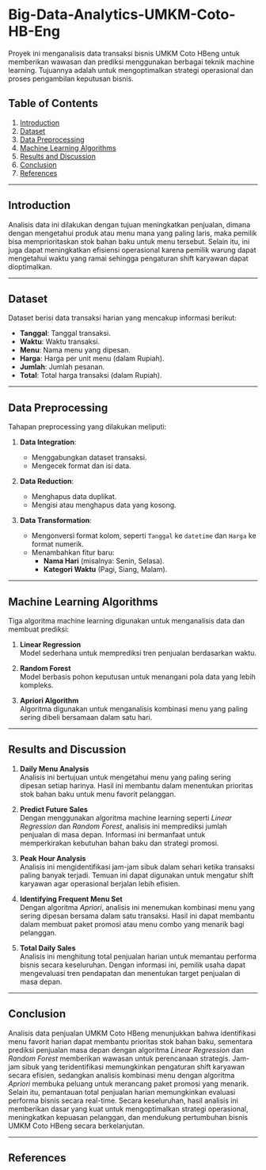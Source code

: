# Big-Data-Analytics-UMKM-Coto-HB-Eng
Proyek ini menganalisis data transaksi bisnis UMKM Coto HBeng untuk memberikan wawasan dan prediksi menggunakan berbagai teknik machine learning. Tujuannya adalah untuk mengoptimalkan strategi operasional dan proses pengambilan keputusan bisnis.

## Table of Contents
1. [Introduction](#introduction)
2. [Dataset](#dataset)
3. [Data Preprocessing](#data-preprocessing)
4. [Machine Learning Algorithms](#machine-learning-algorithms)
5. [Results and Discussion](#results-and-discussion)
6. [Conclusion](#conclusion)
7. [References](#references)
---

## Introduction

Analisis data ini dilakukan dengan tujuan meningkatkan penjualan, dimana dengan mengetahui produk atau menu mana yang paling laris, maka pemilik bisa memprioritaskan stok bahan baku untuk menu tersebut. Selain itu, ini juga dapat meningkatkan efisiensi operasional karena pemilik warung dapat mengetahui waktu yang ramai sehingga pengaturan shift karyawan dapat dioptimalkan.

---

## Dataset

Dataset berisi data transaksi harian yang mencakup informasi berikut:
- **Tanggal**: Tanggal transaksi.
- **Waktu**: Waktu transaksi.
- **Menu**: Nama menu yang dipesan.
- **Harga**: Harga per unit menu (dalam Rupiah).
- **Jumlah**: Jumlah pesanan.
- **Total**: Total harga transaksi (dalam Rupiah).

---

## Data Preprocessing

Tahapan preprocessing yang dilakukan meliputi:

1. **Data Integration**:
   - Menggabungkan dataset transaksi.
   - Mengecek format dan isi data.

2. **Data Reduction**:
   - Menghapus data duplikat.
   - Mengisi atau menghapus data yang kosong.

3. **Data Transformation**:
   - Mengonversi format kolom, seperti `Tanggal` ke `datetime` dan `Harga` ke format numerik.
   - Menambahkan fitur baru:
     - **Nama Hari** (misalnya: Senin, Selasa).
     - **Kategori Waktu** (Pagi, Siang, Malam).

---

## Machine Learning Algorithms

Tiga algoritma machine learning digunakan untuk menganalisis data dan membuat prediksi:

1. **Linear Regression**  
   Model sederhana untuk memprediksi tren penjualan berdasarkan waktu.

2. **Random Forest**  
   Model berbasis pohon keputusan untuk menangani pola data yang lebih kompleks.

3. **Apriori Algorithm**  
   Algoritma digunakan untuk menganalisis kombinasi menu yang paling sering dibeli bersamaan dalam satu hari.

---

## Results and Discussion

1. **Daily Menu Analysis**  
   Analisis ini bertujuan untuk mengetahui menu yang paling sering dipesan setiap harinya. Hasil ini membantu dalam menentukan prioritas stok bahan baku untuk menu favorit pelanggan.

2. **Predict Future Sales**  
   Dengan menggunakan algoritma machine learning seperti *Linear Regression* dan *Random Forest*, analisis ini memprediksi jumlah penjualan di masa depan. Informasi ini bermanfaat untuk memperkirakan kebutuhan bahan baku dan strategi promosi.

3. **Peak Hour Analysis**  
   Analisis ini mengidentifikasi jam-jam sibuk dalam sehari ketika transaksi paling banyak terjadi. Temuan ini dapat digunakan untuk mengatur shift karyawan agar operasional berjalan lebih efisien.

4. **Identifying Frequent Menu Set**  
   Dengan algoritma *Apriori*, analisis ini menemukan kombinasi menu yang sering dipesan bersama dalam satu transaksi. Hasil ini dapat membantu dalam membuat paket promosi atau menu combo yang menarik bagi pelanggan.

5. **Total Daily Sales**  
   Analisis ini menghitung total penjualan harian untuk memantau performa bisnis secara keseluruhan. Dengan informasi ini, pemilik usaha dapat mengevaluasi tren pendapatan dan menentukan target penjualan di masa depan.

---

## Conclusion

Analisis data penjualan UMKM Coto HBeng menunjukkan bahwa identifikasi menu favorit harian dapat membantu prioritas stok bahan baku, sementara prediksi penjualan masa depan dengan algoritma *Linear Regression* dan *Random Forest* memberikan wawasan untuk perencanaan strategis. Jam-jam sibuk yang teridentifikasi memungkinkan pengaturan shift karyawan secara efisien, sedangkan analisis kombinasi menu dengan algoritma *Apriori* membuka peluang untuk merancang paket promosi yang menarik. Selain itu, pemantauan total penjualan harian memungkinkan evaluasi performa bisnis secara real-time. Secara keseluruhan, hasil analisis ini memberikan dasar yang kuat untuk mengoptimalkan strategi operasional, meningkatkan kepuasan pelanggan, dan mendukung pertumbuhan bisnis UMKM Coto HBeng secara berkelanjutan.

---

## References
